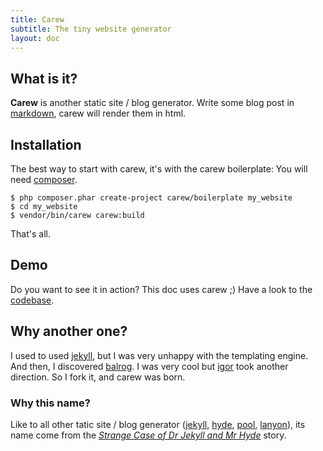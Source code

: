 ```yaml
---
title: Carew
subtitle: The tiny website generator
layout: doc
---
```


What is it?
-----------

**Carew** is another static site / blog generator.
Write some blog post in [markdown](http://daringfireball.net/projects/markdown/),
carew will render them in html.

Installation
------------

The best way to start with carew, it's with the carew boilerplate:
You will need [composer](http://getcomposer.org).

    $ php composer.phar create-project carew/boilerplate my_website
    $ cd my_website
    $ vendor/bin/carew carew:build

That's all.

Demo
----

Do you want to see it in action? This doc uses carew ;)
Have a look to the [codebase](https://github.com/carew/carew.github.com/tree/master/_carew).

Why another one?
----------------

I used to used [jekyll](https://github.com/mojombo/jekyll), but I was very unhappy with
the templating engine. And then, I discovered
[balrog](https://github.com/igorw/balrog/tree/8ed377d4eb1759926d8cfceb1796ed4234dceaef).
I was very cool but [igor](https://github.com/igorw/balrog/) took
another direction. So I fork it, and carew was born.

### Why this name?

Like to all other tatic site / blog generator ([jekyll](https://github.com/mojombo/jekyll),
[hyde](https://github.com/hyde/hyde), [pool](https://github.com/obensonne/poole),
[lanyon](https://github.com/spjwebster/lanyon)), its name come from the
*[Strange Case of Dr Jekyll and Mr Hyde](http://en.wikipedia.org/wiki/Strange_Case_of_Dr_Jekyll_and_Mr_Hyde)*
story.

